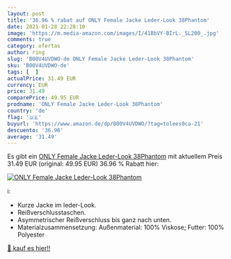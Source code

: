 ```yaml
---
layout: post
title: '36.96 % rabat auf ONLY Female Jacke Leder-Look 38Phantom'
date: 2021-01-28 22:28:10
image: 'https://m.media-amazon.com/images/I/41BbVY-BIrL._SL200_.jpg'
comments: true
category: ofertas
author: ring
slug: 'B00V4UVDWO-de ONLY Female Jacke Leder-Look 38Phantom'
sku: 'B00V4UVDWO-de'
tags: [  ]
actualPrice: 31.49 EUR
currency: EUR
price: 31.49
comparePrice: 49.95 EUR
prodname: 'ONLY Female Jacke Leder-Look 38Phantom'
country: 'de'
flag: '🇩🇪'
buyurl: 'https://www.amazon.de/dp/B00V4UVDWO/?tag=tolees0ca-21'
descuento: '36.96'
average: '31.49'
---
```


Es gibt ein [ONLY Female Jacke Leder-Look 38Phantom](https://www.amazon.de/dp/B00V4UVDWO/?tag=tolees0ca-21) mit aktuellem Preis 31.49 EUR (original: 49.95 EUR) 36.96 % Rabatt hier:

[![ONLY Female Jacke Leder-Look 38Phantom](https://m.media-amazon.com/images/I/41BbVY-BIrL._SL200_.jpg)](https://www.amazon.de/dp/B00V4UVDWO/?tag=tolees0ca-21)

ℹ️:

- Kurze Jacke im leder-Look.
- Reißverschlusstaschen.
- Asymmetrischer Reißverschluss bis ganz nach unten.
- Materialzusammensetzung: Außenmaterial: 100% Viskose; Futter: 100% Polyester

[🛒 kauf es hier!!](https://www.amazon.de/dp/B00V4UVDWO/?tag=tolees0ca-21)
